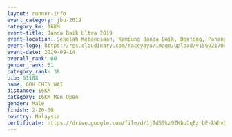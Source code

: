 ```yaml
---
layout: runner-info 
event_category: jbu-2019 
category_km: 16KM 
event-title: Janda Baik Ultra 2019 
event-location: Sekolah Kebangsaan, Kampung Janda Baik, Bentong, Pahang, Malaysia 
event-logo: https://res.cloudinary.com/raceyaya/image/upload/v1569217009/logo/janda-baik_vch1pc.jpg 
event-date: 2019-09-14
overall_rank: 60
gender_rank: 51
category_rank: 38
bib: 61108
name: GOH CHIN WAI
distance: 16KM
category: 16KM Men Open
gender: Male
finish: 2-20-30
country: Malaysia
certificate: https://drive.google.com/file/d/1jTd59kz9ZKbuIqEzrbE-kWhvO1lKOPWh/view?usp=sharing
---
```

